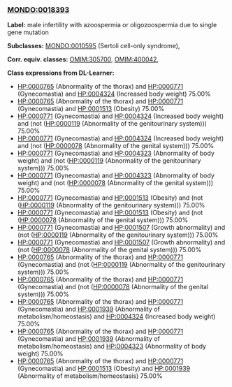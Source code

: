 
### [MONDO:0018393](http://purl.obolibrary.org/obo/MONDO_0018393)
**Label:** male infertility with azoospermia or oligozoospermia due to single gene mutation

**Subclasses:** [MONDO:0010595](http://purl.obolibrary.org/obo/MONDO_0010595) (Sertoli cell-only syndrome), 

**Corr. equiv. classes:** [OMIM:305700](http://purl.obolibrary.org/obo/OMIM_305700), [OMIM:400042](http://purl.obolibrary.org/obo/OMIM_400042), 

**Class expressions from DL-Learner:**

- [HP:0000765](http://purl.obolibrary.org/obo/HP_0000765) (Abnormality of the thorax) and [HP:0000771](http://purl.obolibrary.org/obo/HP_0000771) (Gynecomastia) and [HP:0004324](http://purl.obolibrary.org/obo/HP_0004324) (Increased body weight) 75.00%
- [HP:0000765](http://purl.obolibrary.org/obo/HP_0000765) (Abnormality of the thorax) and [HP:0000771](http://purl.obolibrary.org/obo/HP_0000771) (Gynecomastia) and [HP:0001513](http://purl.obolibrary.org/obo/HP_0001513) (Obesity) 75.00%
- [HP:0000771](http://purl.obolibrary.org/obo/HP_0000771) (Gynecomastia) and [HP:0004324](http://purl.obolibrary.org/obo/HP_0004324) (Increased body weight) and (not ([HP:0000119](http://purl.obolibrary.org/obo/HP_0000119) (Abnormality of the genitourinary system))) 75.00%
- [HP:0000771](http://purl.obolibrary.org/obo/HP_0000771) (Gynecomastia) and [HP:0004324](http://purl.obolibrary.org/obo/HP_0004324) (Increased body weight) and (not ([HP:0000078](http://purl.obolibrary.org/obo/HP_0000078) (Abnormality of the genital system))) 75.00%
- [HP:0000771](http://purl.obolibrary.org/obo/HP_0000771) (Gynecomastia) and [HP:0004323](http://purl.obolibrary.org/obo/HP_0004323) (Abnormality of body weight) and (not ([HP:0000119](http://purl.obolibrary.org/obo/HP_0000119) (Abnormality of the genitourinary system))) 75.00%
- [HP:0000771](http://purl.obolibrary.org/obo/HP_0000771) (Gynecomastia) and [HP:0004323](http://purl.obolibrary.org/obo/HP_0004323) (Abnormality of body weight) and (not ([HP:0000078](http://purl.obolibrary.org/obo/HP_0000078) (Abnormality of the genital system))) 75.00%
- [HP:0000771](http://purl.obolibrary.org/obo/HP_0000771) (Gynecomastia) and [HP:0001513](http://purl.obolibrary.org/obo/HP_0001513) (Obesity) and (not ([HP:0000119](http://purl.obolibrary.org/obo/HP_0000119) (Abnormality of the genitourinary system))) 75.00%
- [HP:0000771](http://purl.obolibrary.org/obo/HP_0000771) (Gynecomastia) and [HP:0001513](http://purl.obolibrary.org/obo/HP_0001513) (Obesity) and (not ([HP:0000078](http://purl.obolibrary.org/obo/HP_0000078) (Abnormality of the genital system))) 75.00%
- [HP:0000771](http://purl.obolibrary.org/obo/HP_0000771) (Gynecomastia) and [HP:0001507](http://purl.obolibrary.org/obo/HP_0001507) (Growth abnormality) and (not ([HP:0000119](http://purl.obolibrary.org/obo/HP_0000119) (Abnormality of the genitourinary system))) 75.00%
- [HP:0000771](http://purl.obolibrary.org/obo/HP_0000771) (Gynecomastia) and [HP:0001507](http://purl.obolibrary.org/obo/HP_0001507) (Growth abnormality) and (not ([HP:0000078](http://purl.obolibrary.org/obo/HP_0000078) (Abnormality of the genital system))) 75.00%
- [HP:0000765](http://purl.obolibrary.org/obo/HP_0000765) (Abnormality of the thorax) and [HP:0000771](http://purl.obolibrary.org/obo/HP_0000771) (Gynecomastia) and (not ([HP:0000119](http://purl.obolibrary.org/obo/HP_0000119) (Abnormality of the genitourinary system))) 75.00%
- [HP:0000765](http://purl.obolibrary.org/obo/HP_0000765) (Abnormality of the thorax) and [HP:0000771](http://purl.obolibrary.org/obo/HP_0000771) (Gynecomastia) and (not ([HP:0000078](http://purl.obolibrary.org/obo/HP_0000078) (Abnormality of the genital system))) 75.00%
- [HP:0000765](http://purl.obolibrary.org/obo/HP_0000765) (Abnormality of the thorax) and [HP:0000771](http://purl.obolibrary.org/obo/HP_0000771) (Gynecomastia) and [HP:0001939](http://purl.obolibrary.org/obo/HP_0001939) (Abnormality of metabolism/homeostasis) and [HP:0004324](http://purl.obolibrary.org/obo/HP_0004324) (Increased body weight) 75.00%
- [HP:0000765](http://purl.obolibrary.org/obo/HP_0000765) (Abnormality of the thorax) and [HP:0000771](http://purl.obolibrary.org/obo/HP_0000771) (Gynecomastia) and [HP:0001939](http://purl.obolibrary.org/obo/HP_0001939) (Abnormality of metabolism/homeostasis) and [HP:0004323](http://purl.obolibrary.org/obo/HP_0004323) (Abnormality of body weight) 75.00%
- [HP:0000765](http://purl.obolibrary.org/obo/HP_0000765) (Abnormality of the thorax) and [HP:0000771](http://purl.obolibrary.org/obo/HP_0000771) (Gynecomastia) and [HP:0001513](http://purl.obolibrary.org/obo/HP_0001513) (Obesity) and [HP:0001939](http://purl.obolibrary.org/obo/HP_0001939) (Abnormality of metabolism/homeostasis) 75.00%


